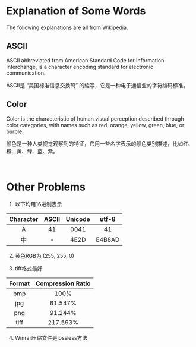 # **Explanation of Some Words**

The following explanations are all from Wikipedia.

## ASCII ##

ASCII abbreviated from American Standard Code for Information Interchange, is a character encoding standard for electronic communication.

ASCII是 “美国标准信息交换码” 的缩写，它是一种电子通信业的字符编码标准。

## Color ##

Color is the characteristic of human visual perception described through color categories, with names such as red, orange, yellow, green, blue, or purple.

颜色是一种人类视觉观察到的特征，它用一些名字表示的颜色类别描述，比如红、橙、黄、绿、蓝、紫。

<br/>

# Other Problems #

1) 以下均用16进制表示

Character | ASCII | Unicode | utf-8
:-:|:-:|:-:|:-:
A | 41 | 0041 | 41
中 | - | 4E2D | E4B8AD


2) 黄色RGB为 (255, 255, 0)

3) tiff格式最好

Format | Compression Ratio
:-:|:-:
bmp | 100%
jpg | 61.547%
png | 91.244%
tiff | 217.593%

4) Winrar压缩文件是lossless方法
